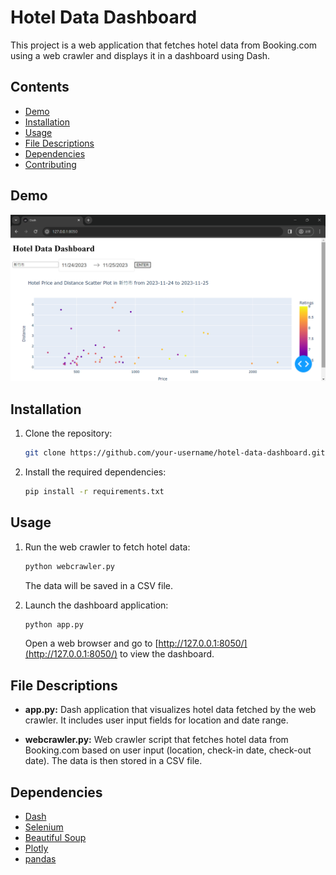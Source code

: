 # Hotel Data Dashboard

This project is a web application that fetches hotel data from Booking.com using a web crawler and displays it in a dashboard using Dash.

## Contents

- [Demo](#demo)
- [Installation](#installation)
- [Usage](#usage)
- [File Descriptions](#file-descriptions)
- [Dependencies](#dependencies)
- [Contributing](#contributing)

## Demo

![Demo](demo.png)

## Installation

1. Clone the repository:

    ```bash
    git clone https://github.com/your-username/hotel-data-dashboard.git
    ```

2. Install the required dependencies:

    ```bash
    pip install -r requirements.txt
    ```

## Usage

1. Run the web crawler to fetch hotel data:

    ```bash
    python webcrawler.py
    ```

   The data will be saved in a CSV file.

2. Launch the dashboard application:

    ```bash
    python app.py
    ```

   Open a web browser and go to [http://127.0.0.1:8050/](http://127.0.0.1:8050/) to view the dashboard.

## File Descriptions

- **app.py:** Dash application that visualizes hotel data fetched by the web crawler. It includes user input fields for location and date range.

- **webcrawler.py:** Web crawler script that fetches hotel data from Booking.com based on user input (location, check-in date, check-out date). The data is then stored in a CSV file.

## Dependencies

- [Dash](https://dash.plotly.com/)
- [Selenium](https://www.selenium.dev/)
- [Beautiful Soup](https://www.crummy.com/software/BeautifulSoup/)
- [Plotly](https://plotly.com/)
- [pandas](https://pandas.pydata.org/)

